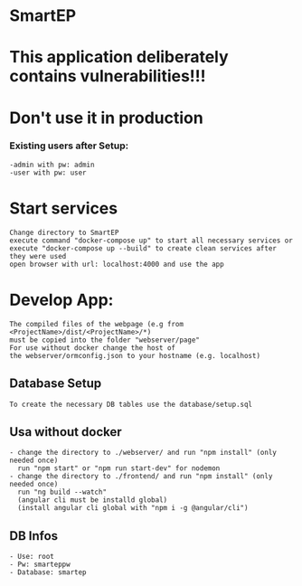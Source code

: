 # SmartEP

# This application deliberately contains vulnerabilities!!!
# Don't use it in production

### Existing users after Setup:
    -admin with pw: admin
    -user with pw: user

# Start services
    Change directory to SmartEP
    execute command "docker-compose up" to start all necessary services or
    execute "docker-compose up --build" to create clean services after they were used
    open browser with url: localhost:4000 and use the app

# Develop App:
    The compiled files of the webpage (e.g from <ProjectName>/dist/<ProjectName>/*)
    must be copied into the folder "webserver/page"
    For use without docker change the host of
    the webserver/ormconfig.json to your hostname (e.g. localhost)

## Database Setup
    To create the necessary DB tables use the database/setup.sql 

## Usa without docker 
    - change the directory to ./webserver/ and run "npm install" (only needed once) 
      run "npm start" or "npm run start-dev" for nodemon
    - change the directory to ./frontend/ and run "npm install" (only needed once)
      run "ng build --watch" 
      (angular cli must be installd global)
      (install angular cli global with "npm i -g @angular/cli")

## DB Infos
    - Use: root
    - Pw: smarteppw
    - Database: smartep    
